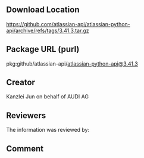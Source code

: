 ## Download Location

https://github.com/atlassian-api/atlassian-python-api/archive/refs/tags/3.41.3.tar.gz

## Package URL (purl)

pkg:github/atlassian-api/atlassian-python-api@3.41.3

## Creator

Kanzlei Jun on behalf of AUDI AG

## Reviewers

The information was reviewed by:


## Comment
